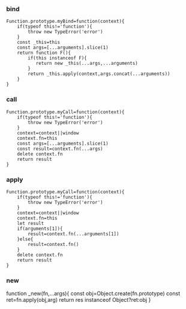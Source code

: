 ### bind ###
```
Function.prototype.myBind=function(context){
    if(typeof this!='function'){
        throw new TypeError('error')
    }
    const _this=this
    const args=[...arguments].slice(1)
    return function F(){
        if(this instanceof F){
           return new _this(...args,...arguments) 
        }
        return _this.apply(context,args.concat(...arguments))
    }
}
```
### call ###
```
Function.prototype.myCall=function(context){
    if(typeof this!='function'){
        throw new TypeError('error')
    }
    context=context||window
    context.fn=this
    const args=[...arguments].slice(1)
    const result=context.fn(...args)
    delete context.fn
    return result
}
```
### apply ###
```
Function.prototype.myCall=function(context){
    if(typeof this!='function'){
        throw new TypeError('error')
    }
    context=context||window
    context.fn=this
    let result
    if(arguments[1]){
        result=context.fn(...arguments[1])
    }else{
        result=context.fn()
    }
    delete context.fn
    return result
}
```
### new ###
function _new(fn,...args){
    const obj=Object.create(fn.prototype)
    const ret=fn.apply(obj,arg)
    return res instanceof Object?ret:obj
}

